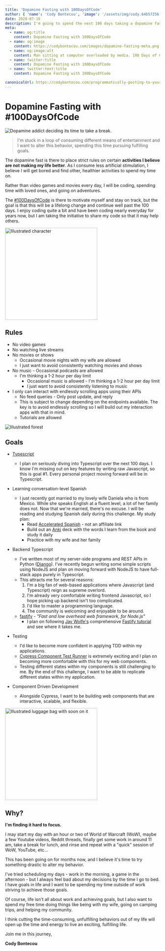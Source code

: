 ```yaml
---
title: 'Dopamine Fasting with 100DaysOfCode'
author: { 'name': 'Cody Bontecou', 'image': '/assets/img/cody.64b57256.jpg' }
date: 2020-07-16
description: I'm going to spend the next 100 days taking a dopamine fast while spending the saved time writing code and sharing it with the community.
meta:
  - name: og:title
    content: Dopamine Fasting with 100DaysOfCode
  - name: og:image
    content: https://codybontecou.com/images/dopamine-fasting-meta.png
  - name: og:image:alt
    content: Man sitting at computer overloaded by media. 100 Days of Code While Dopamine Fasting.
  - name: twitter:title
    content: Dopamine Fasting with 100DaysOfCode
  - name: twitter:text:title
    content: Dopamine Fasting with 100DaysOfCode

canonicalUrl: https://codybontecou.com/programmatically-posting-to-your-favorite-blogs
---
```


# Dopamine Fasting with #100DaysOfCode

![Dopamine addict deciding its time to take a break.](https://codybontecou.com/images/dopamine-addict.png)

> I'm stuck in a loop of consuming different means of entertainment and I want to alter this behavior, spending this time pursuing fulfilling goals.

<HeaderMeta :author=$frontmatter.author :date=$frontmatter.date />

The dopamine fast is there to place strict rules on certain **activities I believe are not making my life better**. As I consume less artificial stimulation, I believe I will get bored and find other, healthier activities to spend my time on.

Rather than video games and movies every day, I will be coding, spending time with loved ones, and going on adventures.

The [#100DaysOfCode](https://twitter.com/search?q=%23100DaysOfCode) is there to motivate myself and stay on track, but the goal is that this will be a lifelong change and continue well past the 100 days. I enjoy coding quite a bit and have been coding nearly everyday for years now, but I am taking the initiative to share my code so that it may help others.

<img src="https://codybontecou.com/images/character-003.png" alt="Illustrated character" width="300" height="300">

## Rules

- No video games
- No watching live streams
- No movies or shows
  - Occasional movie nights with my wife are allowed
  - I just want to avoid consistently watching movies and shows
- No music - Occasional podcasts are allowed
  - I'm thinking a 1-2 hour per day limit
    - Occasional music is allowed - I'm thinking a 1-2 hour per day limit
    - I just want to avoid consistently listening to music
- I only can interact with endlessly scrolling apps using their APIs
  - No feed queries - Only post update, and reply
  - This is subject to change depending on the endpoints available. The key is to avoid endlessly scrolling so I will build out my interaction apps with that in mind.
  - Tutorials are allowed

![Illustrated forest](https://codybontecou.com/images/forest-2.png)

## Goals

- [Typescript](https://www.typescriptlang.org/)

  - I plan on seriously diving into Typescript over the next 100 days. I know I'm missing out on key features by writing raw Javascript, so this is goal #1. Every personal project moving forward will be in Typescript.

- Learning conversation-level Spanish

  - I just recently got married to my lovely wife Daniela who is from Mexico. While she speaks English at a fluent level, a lot of her family does not. Now that we're married, there's no excuse. I will be reading and studying Spanish daily during this challenge. My study plan:
    - Read [Accelerated Spanish](https://www.amazon.com/dp/B07P6YRC1X/ref=dp-kindle-redirect?_encoding=UTF8&btkr=1) - not an affiliate link
    - Build out an [Anki](https://ankiweb.net/) deck with the words I learn from the book and study it daily
    - Practice with my wife and her family

- Backend Typescript

  - I've written most of my server-side programs and REST APIs in Python ([Django](https://www.djangoproject.com/)). I've recently begun writing some simple scripts using NodeJS and plan on moving forward with NodeJS to have full-stack apps purely in Typescript.
  - This attracts me for several reasons:
    1. I'm a big fan of web-based applications where Javascript (and Typescript) reign as supreme overlord.
    2. I'm already very comfortable writing frontend Javascript, so I hope picking up backend isn't too complicated.
    3. I'd like to master a programming language.
    4. The community is welcoming and enjoyable to be around.
  - [fastify](https://www.fastify.io/) - _"Fast and low overhead web framework, for Node.js"_
    - I plan on following [Jay Wolfe's](https://twitter.com/wolfejw86) comprehensive [Fastify tutorial](https://www.youtube.com/playlist?list=PLU_22oKqONin7yagFMm3x1tJihYaIVVwa) and see where it takes me.

- Testing

  - I'd like to become more confident in applying TDD within my applications.
  - [Cypress Component Test Runner](https://www.cypress.io/blog/2021/04/06/introducing-the-cypress-component-test-runner/) is extremely exciting and I plan on becoming more comfortable with this for my web components.
  - Testing different states within my components is still challenging to me. By the end of this challenge, I want to be able to replicate different states within my application.

- Component Driven Development

  - Alongside Cypress, I want to be building web components that are interactive, scalable, and flexible.

<img src="images/luggage.png" alt="Illustrated luggage bag with soon on it" width="300" height="300">

## Why?

**I'm finding it hard to focus.**

I may start my day with an hour or two of World of Warcraft (WoW), maybe a few Youtube videos, Reddit threads, finally get some work in around 11 am, take a break for lunch, and rinse and repeat with a "quick" session of WoW, YouTube, etc...

This has been going on for months now, and I believe it's time to try something drastic to alter my behavior.

I've tried scheduling my days - work in the morning, a game in the afternoon - but I always feel bad about my decisions by the time I go to bed. I have goals in life and I want to be spending my time outside of work striving to achieve those goals.

Of course, life isn't all about work and achieving goals, but I also want to spend my free time doing things like being with my wife, going on camping trips, and helping my community.

I think cutting the time-consuming, unfulfilling behaviors out of my life will open up the time and energy to live an exciting, fulfilling life.

Join me in this journey,

**Cody Bontecou**

<SimpleNewsletter />
<Post />
